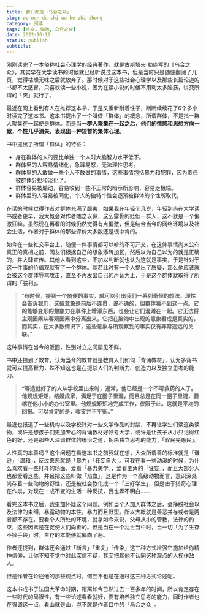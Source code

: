 ```yaml
---
title: 我们都是「乌合之众」
slug: wo-men-du-shi-wu-he-zhi-zhong
category: 阅读
tags: [从众, 偏激, 乌合之众]
date: 2022-10-12
status: publish
subtitle:  
---
```


刚刚读完了一本俗称社会心理学的经典著作，就是古斯塔夫·勒庞写的《乌合之众》，其实早在大学读书的时候就已经听说过这本书，但是当时只是随便翻阅了几页，觉得枯燥无味之后就放弃了。那时候对于这些社会心理学以及那些长篇论道的书都不太感冒，只喜欢读一些小说，因为在读小说的时候不用动太多脑筋，讲究所谓的「爽」就行了。

最近在网上看到有人在推荐这本书，于是又重新耐着性子，断断续续花了6个多小时读完了这本书。这本书提出了一个叫做「群体」的概念，所谓群体，不是指一群人聚集在一起便是群体。而是当**一群人聚集在一起之后，他们的情感和思想方向一致，个性几乎消失，表现出一种短暂的集体心理。**

书中提出了所谓「群体」的特征：

- 身在群体的人的要比单独一个人时大脑智力水平低下。
- 群体里的人容易情绪化，急躁易怒，无法理性思考。
- 群体里的人敢做一些个人不敢做的事情，这些事情包括暴力和犯罪，因为责任被群体分担和淡化了。
- 群体容易被煽动，容易收到一些不正常的暗示所影响，容易走极端。
- 群体里的人容易被同化，个人的独特个性会逐渐被群体的个性所取代。

在读的时候觉得作者对群体充满了鄙夷，如果我在年轻个几岁，年轻到尚在大学读书或者更早，我大概会对作者嗤之以鼻，这么露骨的贬低一群人，这不就是一个偏激狂嘛。虽然现在再看的时候仍然觉得有点偏激，但是结合当今的网络环境以及社会生活，作者对于群体的那些评价大多数还是很中肯的。

如今在一些社交平台上，随便一件事情都可以吵的不可开交，在这件事情尚未公布真正的真相之前，网友们根据自己的想象添砖加瓦，然后以为自己以为的就是正确的，并大肆宣传。其他人看到这些，不加以判断就也认为这就是事实，于是针对于这一件事的价值观就有了一个群体。倘若此时有一个人提出了质疑，那么他应该就会被这个群体辱骂攻击，直至不再发出自己的声音为止，于是这个群体就取得了所谓的「胜利」。

> “**有时候，提到一个随便的事实，就可以引出我们一系列奇怪的想法。理性会告诉我们，这些意象是前后不连贯，说不通的，但群体看不到这一点。它的能够变形的想象力在事件上增添东西，也会让它们混淆在一起。它无法将主观因素从客观因素中分离出来，它把在脑海中出现的意象看成是真实的，而其实，在大多数情况下，这些意象与所观察到的事实仅有非常遥远的关联。**”

这种事情在当今的饭圈，性别对立之间屡见不鲜。

书中还提到了教育，认为当今的教育就是教育人们如何「背诵教材」，认为多背书就可以提高智力，殊不知这也是在扼杀人们的判断力、创造力以及独立思考的能力。

> **“等造就好了的人从学校里出来时，通常，他已经是一个不可救药的人了。他规规矩矩，结婚成家，满足于在圈子里混，而且总是在同一圈子里混，萎缩在他小小的办公室里。他规规矩矩地完成工作，仅限于此。这就是平均的回报。可以肯定的是，收支并不平衡。”**

最近也报道了一些机构以及学校针对一些文学作品的封禁，不再让学生们读这类读物，或许是想孩子们更加专心的背诵教材好好考大学，或许是让孩子从小只记得红色的好，还是那些人深谙群体的统治之道，扼杀独立思考的能力，「驭民先愚民」。

人性真的本善吗？这个问题在看这本书之前我就在想，大众所谓善的标准就是「谦逊」「温和」，反过来恶就是「暴力」「狂妄自大」。可我在看一些动漫的时候，为什么喜欢看一些打斗的场面，爱看「暴力美学」，爱看主角的「狂妄」，而且大部分人也都爱看这些，并且把这些叫做「热血」。这是作为一个高级动物而言，意识深处尚存着一些动物的野性，还是被社会教化成一个「三好学生」，但是由于猎奇心理在作祟，对现在一成不变的生活一种反抗，我也弄不明白……

看完这本书之后，我更加怀疑这个问题。例如当个人加入群体之后，会挣脱社会以及法律的束缚，暴露动物的本性，暴力而且野蛮。所以大概就是善恶并存或者是两者都不存在。要看个人所处的环境，就拿如今来说，父母从小的管教，法律的约束，这些因素是在促使人们向善的。但是当在一个乱世当中时，当一切「为了生存不择手段」时，生存的本能便就偏向了恶。

作者还提到，群体还会通过「断言」「重复」「传染」这三种方式增强它施加给你精神信仰，让你不知不觉中对此深信不疑，甚至把其他不认同这种观点的人视作敌人。

但是作者在论述他的那些观点时，何尝不也是在通过这三种方式论述呢。

这本书成书于法国大革命时期，距离如今已然过去一百多年的时间，所以肯定存在一些时代的局限性，有一些论述看看就好，要有培养独立思考的能力，同时作者也在强调这一点，看山就是山，岂不就是作者口中的「乌合之众」。



